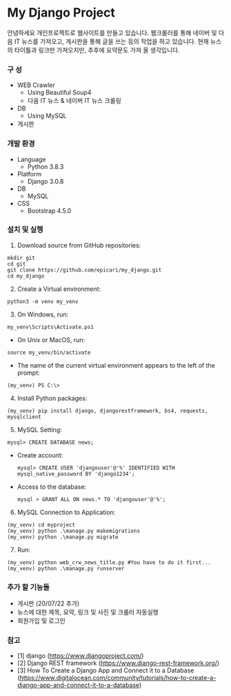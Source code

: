 # My Django Project

안녕하세요 개인프로젝트로 웹사이트를 만들고 있습니다. 웹크롤러를 통해 네이버 및 다음 IT 뉴스를 가져오고, 게시판을 통해 글을 쓰는 등의 작업을 하고 있습니다. 현재 뉴스의 타이틀과 링크만 가져오지만, 추후에 요약문도 가져 올 생각입니다.



### 구 성

- WEB Crawler
  - Using Beautiful Soup4
  - 다음 IT 뉴스 & 네이버 IT 뉴스 크롤링
- DB
  - Using MySQL
- 게시판


### 개발 환경

- Language
  - Python 3.8.3
- Platform
  - Django 3.0.8
- DB
  - MySQL
- CSS
  - Bootstrap 4.5.0



### 설치 및 실행

1. Download source from GitHub repositories:

```
mkdir git
cd git
git clone https://github.com/epicari/my_django.git
cd my_django
```

2. Create a Virtual environment:

```
python3 -m venv my_venv
```

3. On Windows, run:

```
my_venv\Scripts\Activate.ps1
```

- On Unix or MacOS, run:

```
source my_venv/bin/activate
```

- The name of the current virtual environment appears to the left of the prompt:

```
(my_venv) PS C:\>
```

4. Install Python packages:

```
(my_venv) pip install django, djangorestframework, bs4, requests, mysqlclient
```

5. MySQL Setting:

```
mysql> CREATE DATABASE news;
```

- Create account:

  ```
  mysql> CREATE USER 'djangouser'@'%' IDENTIFIED WITH mysql_native_password BY 'django1234';
  ```

- Access to the database:

  ```
  mysql > GRANT ALL ON news.* TO 'djangouser'@'%';
  ```

6. MySQL Connection to Application:

```
(my_venv) cd myproject
(my_venv) python .\manage.py makemigrations
(my_venv) python .\manage.py migrate
```

7. Run:

```
(my_venv) python web_crw_news_title.py #You have to do it first... 
(my_venv) python .\manage.py runserver
```



### 추가 할 기능들

- 게시판 (20/07/22 추가)
- 뉴스에 대한 제목, 요약, 링크 및 사진 및 크롤러 자동실행
- 회원가입 및 로그인



### 참고

- [1] django (https://www.djangoproject.com/)
- [2] Django REST framework (https://www.django-rest-framework.org/)
- [3] How To Create a Django App and Connect it to a Database (https://www.digitalocean.com/community/tutorials/how-to-create-a-django-app-and-connect-it-to-a-database)

